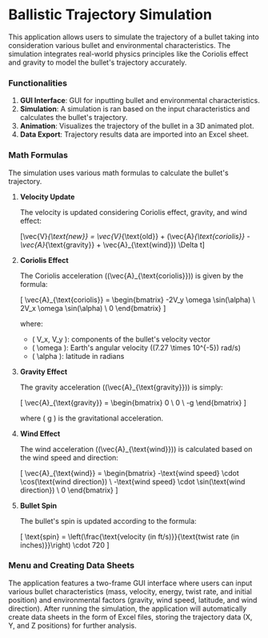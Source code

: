 # Ballistic Trajectory Simulation

This application allows users to simulate the trajectory of a bullet taking into consideration various bullet and environmental characteristics. 
The simulation integrates real-world physics principles like the Coriolis effect and gravity to model the bullet's trajectory accurately.

### Functionalities

1. **GUI Interface**: GUI for inputting bullet and environmental characteristics.
2. **Simulation**: A simulation is ran based on the input characteristics and calculates the bullet's trajectory.
3. **Animation**: Visualizes the trajectory of the bullet in a 3D animated plot.
4. **Data Export**: Trajectory results data are imported into an Excel sheet.

### Math Formulas

The simulation uses various math formulas to calculate the bullet's trajectory.

1. **Velocity Update**
   
   The velocity is updated considering Coriolis effect, gravity, and wind effect:
   
   \[\vec{V}_{\text{new}} = \vec{V}_{\text{old}} + (\vec{A}_{\text{coriolis}} - \vec{A}_{\text{gravity}} + \vec{A}_{\text{wind}}) \Delta t\]
   
2. **Coriolis Effect**
   
   The Coriolis acceleration (\(\vec{A}_{\text{coriolis}}\)) is given by the formula:

   \[
   \vec{A}_{\text{coriolis}} = \begin{bmatrix} -2V_y \omega \sin(\alpha) \\ 2V_x \omega \sin(\alpha) \\ 0 \end{bmatrix}
   \]
   
   where:
   - \( V_x, V_y \): components of the bullet's velocity vector
   - \( \omega \): Earth's angular velocity (\(7.27 \times 10^{-5}\) rad/s)
   - \( \alpha \): latitude in radians

3. **Gravity Effect**
   
   The gravity acceleration (\(\vec{A}_{\text{gravity}}\)) is simply:
   
   \[
   \vec{A}_{\text{gravity}} = \begin{bmatrix} 0 \\ 0 \\ -g \end{bmatrix}
   \]
   
   where \( g \) is the gravitational acceleration.

4. **Wind Effect**
   
   The wind acceleration (\(\vec{A}_{\text{wind}}\)) is calculated based on the wind speed and direction:
   
   \[
   \vec{A}_{\text{wind}} = \begin{bmatrix} -\text{wind speed} \cdot \cos(\text{wind direction}) \\ -\text{wind speed} \cdot \sin(\text{wind direction}) \\ 0 \end{bmatrix}
   \]

5. **Bullet Spin**
   
   The bullet's spin is updated according to the formula:

   \[
   \text{spin} = \left(\frac{\text{velocity (in ft/s)}}{\text{twist rate (in inches)}}\right) \cdot 720
   \]

### Menu and Creating Data Sheets

The application features a two-frame GUI interface where users can input various bullet characteristics (mass, velocity, energy, twist rate, and initial position) and environmental factors 
(gravity, wind speed, latitude, and wind direction). After running the simulation, the application will automatically create data sheets in the form of Excel files, storing the trajectory data (X, Y, and Z positions) for further analysis.

